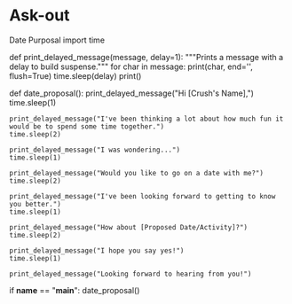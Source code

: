 # Ask-out
Date Purposal
import time

def print_delayed_message(message, delay=1):
    """Prints a message with a delay to build suspense."""
    for char in message:
        print(char, end='', flush=True)
        time.sleep(delay)
    print()

def date_proposal():
    print_delayed_message("Hi [Crush's Name],")
    time.sleep(1)
    
    print_delayed_message("I've been thinking a lot about how much fun it would be to spend some time together.")
    time.sleep(2)
    
    print_delayed_message("I was wondering...")
    time.sleep(1)
    
    print_delayed_message("Would you like to go on a date with me?")
    time.sleep(2)
    
    print_delayed_message("I've been looking forward to getting to know you better.")
    time.sleep(1)
    
    print_delayed_message("How about [Proposed Date/Activity]?")
    time.sleep(2)
    
    print_delayed_message("I hope you say yes!")
    time.sleep(1)
    
    print_delayed_message("Looking forward to hearing from you!")
    
if __name__ == "__main__":
    date_proposal()
